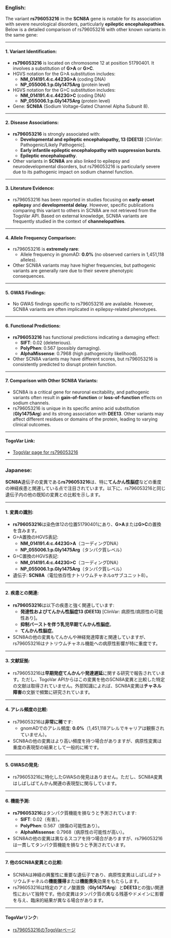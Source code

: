 ### English:
The variant **rs796053216** in the **SCN8A** gene is notable for its association with severe neurological disorders, particularly **epileptic encephalopathies**. Below is a detailed comparison of rs796053216 with other known variants in the same gene:

---

#### 1. **Variant Identification**:
- **rs796053216** is located on chromosome 12 at position 51790401. It involves a substitution of **G>A** or **G>C**.
- HGVS notation for the G>A substitution includes:
  - **NM_014191.4:c.4423G>A** (coding DNA)
  - **NP_055006.1:p.Gly1475Arg** (protein level)
- HGVS notation for the G>C substitution includes:
  - **NM_014191.4:c.4423G>C** (coding DNA)
  - **NP_055006.1:p.Gly1475Arg** (protein level)
- Gene: **SCN8A** (Sodium Voltage-Gated Channel Alpha Subunit 8).

---

#### 2. **Disease Associations**:
- **rs796053216** is strongly associated with:
  - **Developmental and epileptic encephalopathy, 13 (DEE13)** [ClinVar: Pathogenic/Likely Pathogenic].
  - **Early infantile epileptic encephalopathy with suppression bursts**.
  - **Epileptic encephalopathy**.
- Other variants in **SCN8A** are also linked to epilepsy and neurodevelopmental disorders, but rs796053216 is particularly severe due to its pathogenic impact on sodium channel function.

---

#### 3. **Literature Evidence**:
- rs796053216 has been reported in studies focusing on **early-onset epilepsy** and **developmental delay**. However, specific publications comparing this variant to others in SCN8A are not retrieved from the TogoVar API. Based on external knowledge, SCN8A variants are frequently studied in the context of **channelopathies**.

---

#### 4. **Allele Frequency Comparison**:
- rs796053216 is **extremely rare**:
  - Allele frequency in gnomAD: **0.0%** (no observed carriers in 1,451,118 alleles).
- Other SCN8A variants may have higher frequencies, but pathogenic variants are generally rare due to their severe phenotypic consequences.

---

#### 5. **GWAS Findings**:
- No GWAS findings specific to rs796053216 are available. However, SCN8A variants are often implicated in epilepsy-related phenotypes.

---

#### 6. **Functional Predictions**:
- **rs796053216** has functional predictions indicating a damaging effect:
  - **SIFT**: 0.02 (deleterious).
  - **PolyPhen**: 0.567 (possibly damaging).
  - **AlphaMissense**: 0.7968 (high pathogenicity likelihood).
- Other SCN8A variants may have different scores, but rs796053216 is consistently predicted to disrupt protein function.

---

#### 7. **Comparison with Other SCN8A Variants**:
- SCN8A is a critical gene for neuronal excitability, and pathogenic variants often result in **gain-of-function** or **loss-of-function** effects on sodium channels.
- rs796053216 is unique in its specific amino acid substitution (**Gly1475Arg**) and its strong association with **DEE13**. Other variants may affect different residues or domains of the protein, leading to varying clinical outcomes.

---

#### TogoVar Link:
- [TogoVar page for rs796053216](https://togovar.org/variant/rs796053216)

---

### Japanese:
**SCN8A**遺伝子の変異である**rs796053216**は、特に**てんかん性脳症**などの重度の神経疾患と関連している点で注目されています。以下に、rs796053216と同じ遺伝子内の他の既知の変異との比較を示します。

---

#### 1. **変異の識別**:
- **rs796053216**は染色体12の位置51790401にあり、**G>A**または**G>C**の置換を含みます。
- G>A置換のHGVS表記:
  - **NM_014191.4:c.4423G>A**（コーディングDNA）
  - **NP_055006.1:p.Gly1475Arg**（タンパク質レベル）
- G>C置換のHGVS表記:
  - **NM_014191.4:c.4423G>C**（コーディングDNA）
  - **NP_055006.1:p.Gly1475Arg**（タンパク質レベル）
- 遺伝子: **SCN8A**（電位依存性ナトリウムチャネルαサブユニット8）。

---

#### 2. **疾患との関連**:
- **rs796053216**は以下の疾患と強く関連しています:
  - **発達性およびてんかん性脳症13 (DEE13)** [ClinVar: 病原性/病原性の可能性あり]。
  - **抑制バーストを伴う乳児早期てんかん性脳症**。
  - **てんかん性脳症**。
- SCN8Aの他の変異もてんかんや神経発達障害と関連していますが、rs796053216はナトリウムチャネル機能への病原性影響が特に重度です。

---

#### 3. **文献証拠**:
- rs796053216は**早期発症てんかん**や**発達遅延**に関する研究で報告されています。ただし、TogoVar APIからはこの変異を他のSCN8A変異と比較した特定の文献は取得されていません。外部知識によれば、SCN8A変異は**チャネル障害**の文脈で頻繁に研究されています。

---

#### 4. **アレル頻度の比較**:
- rs796053216は**非常に稀**です:
  - gnomADでのアレル頻度: **0.0%**（1,451,118アレルでキャリアは観察されていません）。
- SCN8Aの他の変異はより高い頻度を持つ場合がありますが、病原性変異は重度の表現型の結果として一般的に稀です。

---

#### 5. **GWASの発見**:
- rs796053216に特化したGWASの発見はありません。ただし、SCN8A変異はしばしばてんかん関連の表現型に関与しています。

---

#### 6. **機能予測**:
- **rs796053216**はタンパク質機能を損なうと予測されています:
  - **SIFT**: 0.02（有害）。
  - **PolyPhen**: 0.567（損傷の可能性あり）。
  - **AlphaMissense**: 0.7968（病原性の可能性が高い）。
- SCN8Aの他の変異は異なるスコアを持つ場合がありますが、rs796053216は一貫してタンパク質機能を損なうと予測されています。

---

#### 7. **他のSCN8A変異との比較**:
- SCN8Aは神経の興奮性に重要な遺伝子であり、病原性変異はしばしばナトリウムチャネルの**機能獲得**または**機能喪失**効果をもたらします。
- rs796053216は特定のアミノ酸置換（**Gly1475Arg**）と**DEE13**との強い関連性において独特です。他の変異はタンパク質の異なる残基やドメインに影響を与え、臨床的結果が異なる場合があります。

---

#### TogoVarリンク:
- [rs796053216のTogoVarページ](https://togovar.org/variant/rs796053216)


